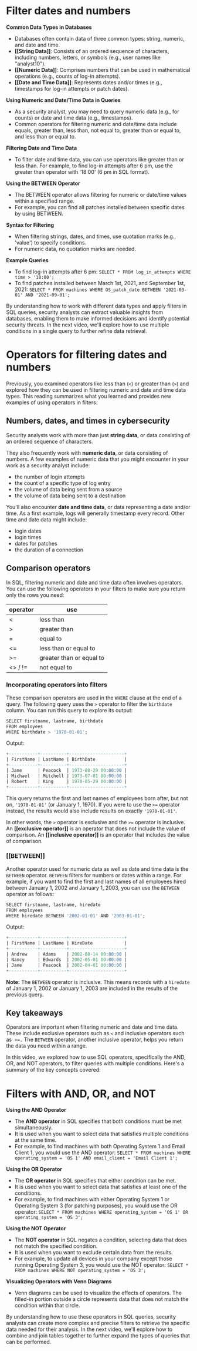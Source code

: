 # Filter dates and numbers

**Common Data Types in Databases**
- Databases often contain data of three common types: string, numeric, and date and time.
- **[[String Data]]**: Consists of an ordered sequence of characters, including numbers, letters, or symbols (e.g., user names like "analyst10").
- **[[Numeric Data]]**: Comprises numbers that can be used in mathematical operations (e.g., counts of log-in attempts).
- **[[Date and Time Data]]**: Represents dates and/or times (e.g., timestamps for log-in attempts or patch dates).

**Using Numeric and Date/Time Data in Queries**
- As a security analyst, you may need to query numeric data (e.g., for counts) or date and time data (e.g., timestamps).
- Common operators for filtering numeric and date/time data include equals, greater than, less than, not equal to, greater than or equal to, and less than or equal to.

**Filtering Date and Time Data**
- To filter date and time data, you can use operators like greater than or less than. For example, to find log-in attempts after 6 pm, use the greater than operator with '18:00' (6 pm in SQL format).

**Using the BETWEEN Operator**
- The BETWEEN operator allows filtering for numeric or date/time values within a specified range.
- For example, you can find all patches installed between specific dates by using BETWEEN.

**Syntax for Filtering**
- When filtering strings, dates, and times, use quotation marks (e.g., 'value') to specify conditions.
- For numeric data, no quotation marks are needed.

**Example Queries**
- To find log-in attempts after 6 pm: `SELECT * FROM log_in_attempts WHERE time > '18:00';`
- To find patches installed between March 1st, 2021, and September 1st, 2021: `SELECT * FROM machines WHERE OS_patch_date BETWEEN '2021-03-01' AND '2021-09-01';`

By understanding how to work with different data types and apply filters in SQL queries, security analysts can extract valuable insights from databases, enabling them to make informed decisions and identify potential security threats. In the next video, we'll explore how to use multiple conditions in a single query to further refine data retrieval.

# Operators for filtering dates and numbers

Previously, you examined operators like less than (`<`) or greater than (`>`) and explored how they can be used in filtering numeric and date and time data types. This reading summarizes what you learned and provides new examples of using operators in filters.

## Numbers, dates, and times in cybersecurity

Security analysts work with more than just **string data**, or data consisting of an ordered sequence of characters. 

They also frequently work with **numeric data**, or data consisting of numbers. A few examples of numeric data that you might encounter in your work as a security analyst include:

- the number of login attempts
- the count of a specific type of log entry
- the volume of data being sent from a source
- the volume of data being sent to a destination

You'll also encounter **date and time data**, or data representing a date and/or time. As a first example, logs will generally timestamp every record. Other time and date data might include:

- login dates
- login times
- dates for patches 
- the duration of a connection

## Comparison operators

In SQL, filtering numeric and date and time data often involves operators. You can use the following operators in your filters to make sure you return only the rows you need:

|**operator**|**use**|
|---|---|
|<|less than|
|>|greater than|
|=|equal to|
|<=|less than or equal to|
|>=|greater than or equal to|
|<> / !=|not equal to|

### Incorporating operators into filters

These comparison operators are used in the `WHERE` clause at the end of a query. The following query uses the `>` operator to filter the `birthdate` column. You can run this query to explore its output:

```sql
SELECT firstname, lastname, birthdate
FROM employees
WHERE birthdate > '1970-01-01';
```
Output:
```sql
+-----------+----------+---------------------+
| FirstName | LastName | BirthDate           |
+-----------+----------+---------------------+
| Jane      | Peacock  | 1973-08-29 00:00:00 |
| Michael   | Mitchell | 1973-07-01 00:00:00 |
| Robert    | King     | 1970-05-29 00:00:00 |
+-----------+----------+---------------------+
```

This query returns the first and last names of employees born after, but not on, `'1970-01-01'` (or January 1, 1970). If you were to use the `>=` operator instead, the results would also include results on exactly `'1970-01-01'`.

In other words, the `>` operator is exclusive and the `>=` operator is inclusive.  An **[[exclusive operator]]** is an operator that does not include the value of comparison. An **[[inclusive operator]]** is an operator that includes the value of comparison.

### **[[BETWEEN]]**

Another operator used for numeric data as well as date and time data is the `BETWEEN` operator. `BETWEEN` filters for numbers or dates within a range. For example, if you want to find the first and last names of all employees hired between January 1, 2002 and January 1, 2003, you can use the `BETWEEN` operator as follows:

```sql
SELECT firstname, lastname, hiredate
FROM employees
WHERE hiredate BETWEEN '2002-01-01' AND '2003-01-01';
```
Output:
```sql
+-----------+----------+---------------------+
| FirstName | LastName | HireDate            |
+-----------+----------+---------------------+
| Andrew    | Adams    | 2002-08-14 00:00:00 |
| Nancy     | Edwards  | 2002-05-01 00:00:00 |
| Jane      | Peacock  | 2002-04-01 00:00:00 |
+-----------+----------+---------------------+
```

**Note:** The `BETWEEN` operator is inclusive. This means records with a `hiredate` of January 1, 2002 or January 1, 2003 are included in the results of the previous query.

## Key takeaways

Operators are important when filtering numeric and date and time data. These include exclusive operators such as `<` and inclusive operators such as  `<=.` The `BETWEEN` operator, another inclusive operator, helps you return the data you need within a range.

In this video, we explored how to use SQL operators, specifically the AND, OR, and NOT operators, to filter queries with multiple conditions. Here's a summary of the key concepts covered:

# Filters with AND, OR, and NOT

**Using the AND Operator**
- The **AND operator** in SQL specifies that both conditions must be met simultaneously.
- It is used when you want to select data that satisfies multiple conditions at the same time.
- For example, to find machines with both Operating System 1 and Email Client 1, you would use the AND operator: `SELECT * FROM machines WHERE operating_system = 'OS 1' AND email_client = 'Email Client 1';`

**Using the OR Operator**
- The **OR operator** in SQL specifies that either condition can be met.
- It is used when you want to select data that satisfies at least one of the conditions.
- For example, to find machines with either Operating System 1 or Operating System 3 (for patching purposes), you would use the OR operator: `SELECT * FROM machines WHERE operating_system = 'OS 1' OR operating_system = 'OS 3';`

**Using the NOT Operator**
- The **NOT operator** in SQL negates a condition, selecting data that does not match the specified condition.
- It is used when you want to exclude certain data from the results.
- For example, to update all devices in your company except those running Operating System 3, you would use the NOT operator: `SELECT * FROM machines WHERE NOT operating_system = 'OS 3';`

**Visualizing Operators with Venn Diagrams**
- Venn diagrams can be used to visualize the effects of operators. The filled-in portion outside a circle represents data that does not match the condition within that circle.

By understanding how to use these operators in SQL queries, security analysts can create more complex and precise filters to retrieve the specific data needed for their analysis. In the next video, we'll explore how to combine and join tables together to further expand the types of queries that can be performed.